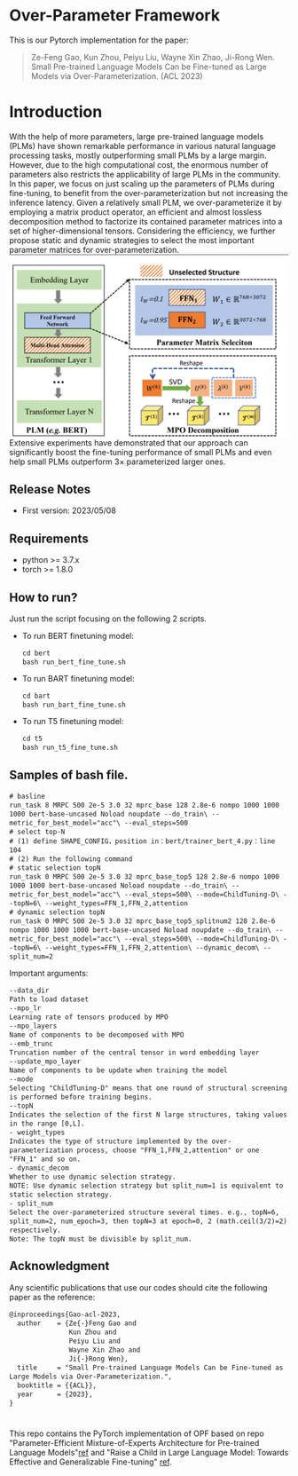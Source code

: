 # Over-Parameter Framework
This is our Pytorch implementation for the paper:
> Ze-Feng Gao, Kun Zhou, Peiyu Liu, Wayne Xin Zhao, Ji-Rong Wen. Small Pre-trained Language Models Can be Fine-tuned as Large Models via Over-Parameterization. (ACL 2023)

# Introduction
With the help of more parameters, large pre-trained language models (PLMs) have shown remarkable performance in various natural language processing tasks, mostly outperforming small PLMs by a large margin.
However, due to the high computational cost, the enormous number of parameters also restricts the applicability of large PLMs in the community.
In this paper, we focus on just scaling up the parameters of PLMs during fine-tuning, to benefit from the over-parameterization but not increasing the inference latency.
Given a relatively small PLM, we over-parameterize it by employing a matrix product operator, an efficient and almost lossless decomposition method to factorize its contained parameter matrices into a set of higher-dimensional tensors.
Considering the efficiency, we further propose static and dynamic strategies to select the most important parameter matrices for over-parameterization.
 ![image](images/OPF.png)
Extensive experiments have demonstrated that our approach can significantly boost the fine-tuning performance of small PLMs and even help small PLMs outperform $3\times$ parameterized larger ones.
## Release Notes
- First version: 2023/05/08

## Requirements
- python >= 3.7.x
- torch >= 1.8.0

## How to run?

Just run the script focusing on the following 2 scripts.

 - To run BERT finetuning model:
   ```
   cd bert
   bash run_bert_fine_tune.sh
   ```

 - To run BART finetuning model:
   ```
   cd bart
   bash run_bart_fine_tune.sh
   ```
 - To run T5 finetuning model:
   ```
   cd t5
   bash run_t5_fine_tune.sh
   ```


## Samples of bash file.
```shell
# basline
run_task 8 MRPC 500 2e-5 3.0 32 mprc_base 128 2.8e-6 nompo 1000 1000 1000 bert-base-uncased Noload noupdate --do_train\ --metric_for_best_model="acc"\ --eval_steps=500
# select top-N
# (1) define SHAPE_CONFIG，position in：bert/trainer_bert_4.py：line 104
# (2) Run the following command
# static selection topN
run_task 0 MRPC 500 2e-5 3.0 32 mprc_base_top5 128 2.8e-6 nompo 1000 1000 1000 bert-base-uncased Noload noupdate --do_train\ --metric_for_best_model="acc"\ --eval_steps=500\ --mode=ChildTuning-D\ --topN=6\ --weight_types=FFN_1,FFN_2,attention
# dynamic selection topN
run_task 0 MRPC 500 2e-5 3.0 32 mprc_base_top5_splitnum2 128 2.8e-6 nompo 1000 1000 1000 bert-base-uncased Noload noupdate --do_train\ --metric_for_best_model="acc"\ --eval_steps=500\ --mode=ChildTuning-D\ --topN=6\ --weight_types=FFN_1,FFN_2,attention\ --dynamic_decom\ --split_num=2
```
Important arguments:
```
--data_dir          
Path to load dataset
--mpo_lr            
Learning rate of tensors produced by MPO
--mpo_layers        
Name of components to be decomposed with MPO
--emb_trunc         
Truncation number of the central tensor in word embedding layer
--update_mpo_layer  
Name of components to be update when training the model
--mode  
Selecting "ChildTuning-D" means that one round of structural screening is performed before training begins.
--topN  
Indicates the selection of the first N large structures, taking values in the range [0,L].
- weight_types
Indicates the type of structure implemented by the over-parameterization process, choose "FFN_1,FFN_2,attention" or one "FFN_1" and so on.
- dynamic_decom
Whether to use dynamic selection strategy. 
NOTE: Use dynamic selection strategy but split_num=1 is equivalent to static selection strategy.
- split_num
Select the over-parameterized structure several times. e.g., topN=6, split_num=2, num_epoch=3, then topN=3 at epoch=0, 2 (math.ceil(3/2)=2) respectively.
Note: The topN must be divisible by split_num.
```


## Acknowledgment
Any scientific publications that use our codes should cite the following paper as the reference:
```
@inproceedings{Gao-acl-2023,
  author    = {Ze{-}Feng Gao and
               Kun Zhou and
               Peiyu Liu and
               Wayne Xin Zhao and
               Ji{-}Rong Wen},
  title     = "Small Pre-trained Language Models Can be Fine-tuned as Large Models via Over-Parameterization.",
  booktitle = {{ACL}},
  year      = {2023},
}
```



# 
This repo contains the PyTorch implementation of OPF based on repo "Parameter-Efficient Mixture-of-Experts Architecture for Pre-trained Language Models"[ref](https://aclanthology.org/2022.coling-1.288.pdf) and "Raise a Child in Large Language Model: Towards Effective and Generalizable Fine-tuning"
[ref](https://arxiv.org/pdf/2109.05687.pdf).

